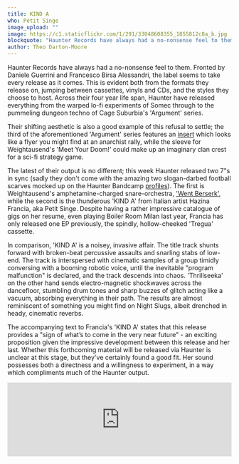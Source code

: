 ```yaml
---
title: KIND A
who: Petit Singe
image_upload: ""
image: https://c1.staticflickr.com/1/291/33048608355_1855812c8a_b.jpg
blockquote: "Haunter Records have always had a no-nonsense feel to them. Fronted by Daniele Guerrini and Francesco Birsa Alessandri, the label seems to take every release as it comes. This is evident both from the formats they release on, jumping between cassettes, vinyls and CDs, and the styles they choose to host. Across their four year life span, Haunter have released everything from the warped lo-fi experiments of Somec through to the pummeling dungeon techno of Cage Suburbia's 'Argument' series."
author: Theo Darton-Moore
---
```

Haunter Records have always had a no-nonsense feel to them. Fronted by Daniele Guerrini and Francesco Birsa Alessandri, the label seems to take every release as it comes. This is evident both from the formats they release on, jumping between cassettes, vinyls and CDs, and the styles they choose to host. Across their four year life span, Haunter have released everything from the warped lo-fi experiments of Somec through to the pummeling dungeon techno of Cage Suburbia's 'Argument' series. 

Their shifting aesthetic is also a good example of this refusal to settle; the third of the aforementioned 'Argument' series features an [insert](https://haunterrecords.bandcamp.com/album/argument-03) which looks like a flyer you might find at an anarchist rally, while the sleeve for Weightausend's 'Meet Your Doom!' could make up an imaginary clan crest for a sci-fi strategy game. 

The latest of their output is no different; this week Haunter released two 7"s in sync (sadly they don't come with the amazing two slogan-darbed football scarves mocked up on the Haunter Bandcamp [profiles](https://haunterrecords.bandcamp.com/album/petit-singe-kind-a)). The first is Weightausend's amphetamine-charged snare-orchestra, ['Went Berserk'](https://haunterrecords.bandcamp.com/album/weightausend-went-berserk), while the second is the thunderous 'KIND A' from Italian artist Hazina Francia, aka Petit Singe. Despite having a rather impressive catalogue of gigs on her resume, even playing Boiler Room Milan last year, Francia has only released one EP previously, the spindly, hollow-cheeked 'Tregua' cassette. 

In comparison, 'KIND A' is a noisey, invasive affair. The title track shunts forward with broken-beat percussive assaults and snarling stabs of low-end. The track is interspersed with cinematic samples of a group timidly conversing with a booming robotic voice, until the inevitable "program malfunction" is declared, and the track descends into chaos. 'Thrillseeka' on the other hand sends electro-magnetic shockwaves across the dancefloor, stumbling drum tones and sharp buzzes of glitch acting like a vacuum, absorbing everything in their path.  The results are almost reminiscent of something you might find on Night Slugs, albeit drenched in heady, cinematic reverbs.

The accompanying text to Francia's 'KIND A' states that this release provides a "sign of what’s to come in the very near future" - an exciting proposition given the impressive development between this release and her last. Whether this forthcoming material will be released via Haunter is unclear at this stage, but they've certainly found a good fit. Her sound possesses both a directness and a willingness to experiment, in a way which compliments much of the Haunter output. 

<iframe width="100%" height="166" scrolling="no" frameborder="no" src="https://w.soundcloud.com/player/?url=https%3A//api.soundcloud.com/tracks/305407605&color=ff5500&auto_play=false&hide_related=false&show_comments=true&show_user=true&show_reposts=false"></iframe>
